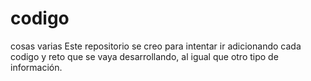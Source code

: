 # codigo
cosas varias
Este repositorio se creo para intentar ir adicionando cada codigo y reto que se vaya desarrollando, al igual que otro tipo de información.
